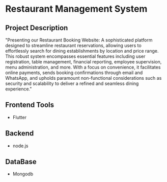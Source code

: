 # Restaurant Management System

## Project Description
"Presenting our Restaurant Booking Website: A sophisticated platform designed to streamline restaurant reservations, allowing users to effortlessly search for dining establishments by location and price range. This robust system encompasses essential features including user registration, table management, financial reporting, employee supervision, menu administration, and more. With a focus on convenience, it facilitates online payments, sends booking confirmations through email and WhatsApp, and upholds paramount non-functional considerations such as security and scalability to deliver a refined and seamless dining experience."
## Frontend Tools
- Flutter

## Backend
- node.js
  
## DataBase
- Mongodb
